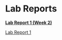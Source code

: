 # Lab Reports
[**Lab Report 1 (Week 2)**](https://nakulnandhakumar.github.io/cse15l-lab-reports/lab-report-1-week-2.html)

[Lab Report 1](lab-report-1-week-2.html)